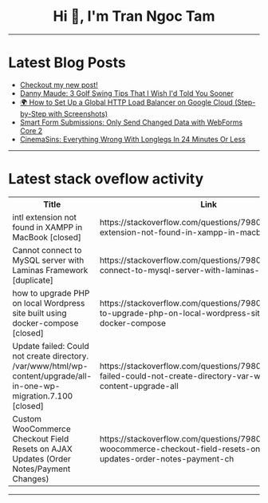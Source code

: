 <h1 align="center">Hi 👋, I'm Tran Ngoc Tam</h1>

---

# Latest Blog Posts 
<!-- BLOG-POST-LIST:START -->
- [Checkout my new post!](https://dev.to/jay_sheth/checkout-my-new-post-1k10)
- [Danny Maude: 3 Golf Swing Tips That I Wish I&#39;d Told You Sooner](https://dev.to/youtube_golf/danny-maude-3-golf-swing-tips-that-i-wish-id-told-you-sooner-oe9)
- [🌍 How to Set Up a Global HTTP Load Balancer on Google Cloud &lpar;Step-by-Step with Screenshots&rpar;](https://dev.to/jay_sheth/how-to-set-up-a-global-http-load-balancer-on-google-cloud-step-by-step-with-screenshots-3ghi)
- [Smart Form Submissions: Only Send Changed Data with WebForms Core 2](https://dev.to/elanatframework/smart-form-submissions-only-send-changed-data-with-webforms-core-2-29f3)
- [CinemaSins: Everything Wrong With Longlegs In 24 Minutes Or Less](https://dev.to/popcorn_movies/cinemasins-everything-wrong-with-longlegs-in-24-minutes-or-less-1nh4)
<!-- BLOG-POST-LIST:END -->

---

# Latest stack oveflow activity
<table>
  <tr><th>Title</th><th>Link</th></tr>
  <!-- STACKOVERFLOW:START --><tr><td>intl extension not found in XAMPP in MacBook [closed]</td><td>https://stackoverflow.com/questions/79806337/intl-extension-not-found-in-xampp-in-macbook</td></tr><tr><td>Cannot connect to MySQL server with Laminas Framework [duplicate]</td><td>https://stackoverflow.com/questions/79806116/cannot-connect-to-mysql-server-with-laminas-framework</td></tr><tr><td>how to upgrade PHP on local Wordpress site built using docker-compose [closed]</td><td>https://stackoverflow.com/questions/79806109/how-to-upgrade-php-on-local-wordpress-site-built-using-docker-compose</td></tr><tr><td>Update failed: Could not create directory. /var/www/html/wp-content/upgrade/all-in-one-wp-migration.7.100 [closed]</td><td>https://stackoverflow.com/questions/79806033/update-failed-could-not-create-directory-var-www-html-wp-content-upgrade-all</td></tr><tr><td>Custom WooCommerce Checkout Field Resets on AJAX Updates &lpar;Order Notes/Payment Changes&rpar;</td><td>https://stackoverflow.com/questions/79805550/custom-woocommerce-checkout-field-resets-on-ajax-updates-order-notes-payment-ch</td></tr><!-- STACKOVERFLOW:END -->
</table>

---


